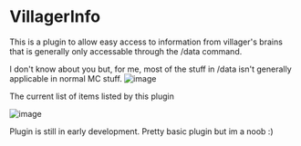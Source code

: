 # VillagerInfo

This is a plugin to allow easy access to information from villager's brains that is generally only accessable through the /data command. 

I don't know about you but, for me, most of the stuff in /data isn't generally applicable in normal MC stuff.
![image](https://user-images.githubusercontent.com/45906780/137230022-39442802-83d3-4bf5-b6e8-73cd8a420a79.png)

The current list of items listed by this plugin


![image](https://user-images.githubusercontent.com/45906780/137230100-2806c184-aa61-4a0a-b5bd-877305cf2fcb.png)



Plugin is still in early development. Pretty basic plugin but im a noob :)
